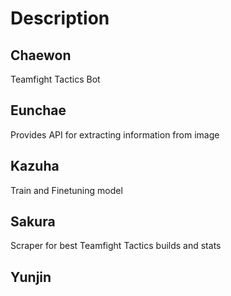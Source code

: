 # Description

## Chaewon
Teamfight Tactics Bot

## Eunchae
Provides API for extracting information from image

## Kazuha
Train and Finetuning model

## Sakura
Scraper for best Teamfight Tactics builds and stats

## Yunjin